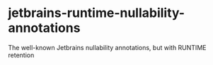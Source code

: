 # jetbrains-runtime-nullability-annotations
The well-known Jetbrains nullability annotations, but with RUNTIME retention
